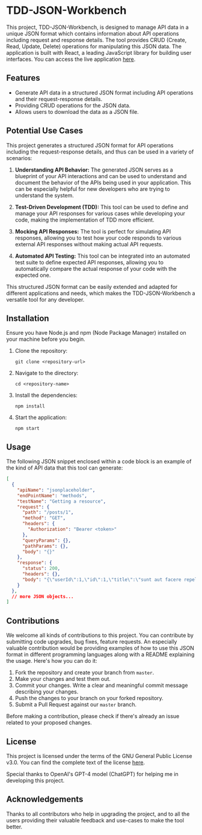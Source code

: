 # TDD-JSON-Workbench

This project, TDD-JSON-Workbench, is designed to manage API data in a unique JSON format which contains information about API operations including request and response details. The tool provides CRUD (Create, Read, Update, Delete) operations for manipulating this JSON data. The application is built with React, a leading JavaScript library for building user interfaces. You can access the live application [here](https://prashant0690.github.io/tdd-json-workbench/).

## Features

* Generate API data in a structured JSON format including API operations and their request-response details.
* Providing CRUD operations for the JSON data.
* Allows users to download the data as a JSON file.


## Potential Use Cases

This project generates a structured JSON format for API operations including the request-response details, and thus can be used in a variety of scenarios:

1. **Understanding API Behavior:** The generated JSON serves as a blueprint of your API interactions and can be used to understand and document the behavior of the APIs being used in your application. This can be especially helpful for new developers who are trying to understand the system.

2. **Test-Driven Development (TDD):** This tool can be used to define and manage your API responses for various cases while developing your code, making the implementation of TDD more efficient.

3. **Mocking API Responses:** The tool is perfect for simulating API responses, allowing you to test how your code responds to various external API responses without making actual API requests.

4. **Automated API Testing:** This tool can be integrated into an automated test suite to define expected API responses, allowing you to automatically compare the actual response of your code with the expected one.

This structured JSON format can be easily extended and adapted for different applications and needs, which makes the TDD-JSON-Workbench a versatile tool for any developer.

## Installation

Ensure you have Node.js and npm (Node Package Manager) installed on your machine before you begin.

1. Clone the repository:
    ```
    git clone <repository-url>
    ```
2. Navigate to the directory:
    ```
    cd <repository-name>
    ```
3. Install the dependencies:
    ```
    npm install
    ```
4. Start the application:
    ```
    npm start
    ```

## Usage

The following JSON snippet enclosed within a code block is an example of the kind of API data that this tool can generate:

```json
[
  {
    "apiName": "jsonplaceholder",
    "endPointName": "methods",
    "testName": "Getting a resource",
    "request": {
      "path": "/posts/1",
      "method": "GET",
      "headers": {
        "Authorization": "Bearer <token>"
      },
      "queryParams": {},
      "pathParams": {},
      "body": "{}"
    },
    "response": {
      "status": 200,
      "headers": {},
      "body": "{\"userId\":1,\"id\":1,\"title\":\"sunt aut facere repellat provident occaecati excepturi optio reprehenderit\",\"body\":\"quia et suscipit\\nsuscipit recusandae consequuntur expedita et cum\\nreprehenderit molestiae ut ut quas totam\\nnostrum rerum est autem sunt rem eveniet architecto\"}"
    }
  },
  // more JSON objects...
]
```

## Contributions

We welcome all kinds of contributions to this project. You can contribute by submitting code upgrades, bug fixes, feature requests. An especially valuable contribution would be providing examples of how to use this JSON format in different programming languages along with a README explaining the usage. Here's how you can do it:

1. Fork the repository and create your branch from `master`.
2. Make your changes and test them out.
3. Commit your changes. Write a clear and meaningful commit message describing your changes.
4. Push the changes to your branch on your forked repository.
5. Submit a Pull Request against our `master` branch.

Before making a contribution, please check if there's already an issue related to your proposed changes.

## License

This project is licensed under the terms of the GNU General Public License v3.0. You can find the complete text of the license [here](https://www.gnu.org/licenses/gpl-3.0.html).

Special thanks to OpenAI's GPT-4 model (ChatGPT) for helping me in developing this project.

## Acknowledgements

Thanks to all contributors who help in upgrading the project, and to all the users providing their valuable feedback and use-cases to make the tool better.
